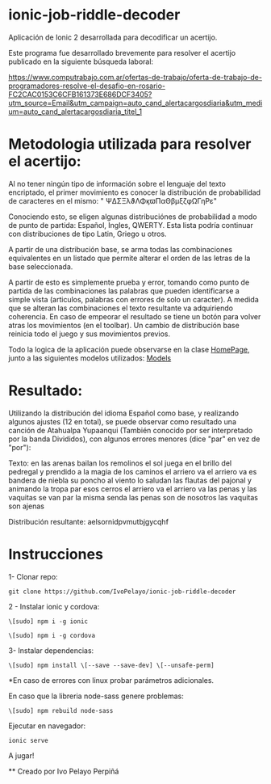 # ionic-job-riddle-decoder
Aplicación de Ionic 2 desarrollada para decodificar un acertijo.
 

Este programa fue desarrollado brevemente para resolver el acertijo publicado en la siguiente búsqueda laboral:

https://www.computrabajo.com.ar/ofertas-de-trabajo/oferta-de-trabajo-de-programadores-resolve-el-desafio-en-rosario-FC2CAC0153C6CFB161373E686DCF3405?utm_source=Email&utm_campaign=auto_cand_alertacargosdiaria&utm_medium=auto_cand_alertacargosdiaria_titel_1

# Metodologia utilizada para resolver el acertijo:

Al no tener ningún tipo de información sobre el lenguaje del texto encriptado, el primer movimiento es conocer la distribución de probabilidad de caracteres en el mismo: " ΨΔΣΞλϑΛΦϗϖΠαΘβμξζφΩΓηΡε"

Conociendo esto, se eligen algunas distribuciónes de probabilidad a modo de punto de partida: Español, Ingles, QWERTY. Esta lista podría continuar con distribuciones de tipo Latin, Griego u otros.

A partir de una distribución base, se arma todas las combinaciones equivalentes en un listado que permite alterar el orden de las letras de la base seleccionada.

A partir de esto es simplemente prueba y error, tomando como punto de partida de las combinaciones las palabras que pueden identificarse a simple vista (articulos, palabras con errores de solo un caracter). A medida que se alteran las combinaciones el texto resultante va adquiriendo coherencia. En caso de empeorar el resultado se tiene un botón para volver atras los movimientos (en el toolbar). Un cambio de distribución base reinicia todo el juego y sus movimientos previos.

Todo la logica de la aplicación puede observarse en la clase [HomePage](https://github.com/ivoPelayo/ionic-job-riddle-decoder/tree/master/src/app/home/hom.page.ts), junto a las siguientes modelos utilizados: [Models](https://github.com/ivoPelayo/ionic-job-riddle-decoder/tree/master/src/app/models/)

# Resultado:

Utilizando la distribución del idioma Español como base, y realizando algunos ajustes (12 en total), se puede observar como resultado una canción de Atahualpa Yupaanqui (También conocido por ser interpretado por la banda Divididos), con algunos errores menores (dice "par" en vez de "por"):

Texto: en las arenas bailan los remolinos el sol juega en el brillo del pedregal y prendido a la magia de los caminos el arriero va el arriero va es bandera de niebla su poncho al viento lo saludan las flautas del pajonal y animando la tropa par esos cerros el arriero va el arriero va las penas y las vaquitas se van par la misma senda las penas son de nosotros las vaquitas son ajenas

Distribución resultante: aelsornidpvmutbjgycqhf

# Instrucciones

1- Clonar repo: 

```
git clone https://github.com/IvoPelayo/ionic-job-riddle-decoder
```

2 - Instalar ionic y cordova:

```
\[sudo] npm i -g ionic

\[sudo] npm i -g cordova
```

3- Instalar dependencias: 

```
\[sudo] npm install \[--save --save-dev] \[--unsafe-perm]
```

*En caso de errores con linux probar parámetros adicionales.

En caso que la libreria node-sass genere problemas:

```
\[sudo] npm rebuild node-sass
```

Ejecutar en navegador:

```
ionic serve
```

A jugar!

** Creado por Ivo Pelayo Perpiñá
